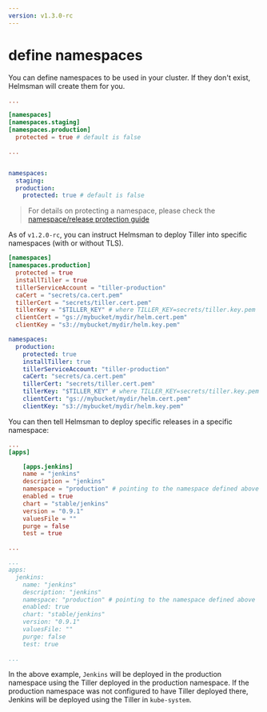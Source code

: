 ```yaml
---
version: v1.3.0-rc
---
```


# define namespaces

You can define namespaces to be used in your cluster. If they don't exist, Helmsman will create them for you.

```toml
...

[namespaces]
[namespaces.staging]
[namespaces.production]
  protected = true # default is false

...
```

```yaml

namespaces:
  staging:
  production:
    protected: true # default is false


```

>For details on protecting a namespace, please check the [namespace/release protection guide](protect_namespaces_and_releases.md)

As of `v1.2.0-rc`, you can instruct Helmsman to deploy Tiller into specific namespaces (with or without TLS).

```toml
[namespaces]
[namespaces.production]
  protected = true
  installTiller = true
  tillerServiceAccount = "tiller-production"
  caCert = "secrets/ca.cert.pem"
  tillerCert = "secrets/tiller.cert.pem"
  tillerKey = "$TILLER_KEY" # where TILLER_KEY=secrets/tiller.key.pem
  clientCert = "gs://mybucket/mydir/helm.cert.pem"
  clientKey = "s3://mybucket/mydir/helm.key.pem"
```

```yaml
namespaces:
  production:
    protected: true
    installTiller: true
    tillerServiceAccount: "tiller-production"
    caCert: "secrets/ca.cert.pem"
    tillerCert: "secrets/tiller.cert.pem"
    tillerKey: "$TILLER_KEY" # where TILLER_KEY=secrets/tiller.key.pem
    clientCert: "gs://mybucket/mydir/helm.cert.pem"
    clientKey: "s3://mybucket/mydir/helm.key.pem"
```

You can then tell Helmsman to deploy specific releases in a specific namespace:

```toml
...
[apps]

    [apps.jenkins]
    name = "jenkins" 
    description = "jenkins"
    namespace = "production" # pointing to the namespace defined above
    enabled = true 
    chart = "stable/jenkins" 
    version = "0.9.1" 
    valuesFile = "" 
    purge = false 
    test = true  

...

``` 

```yaml
...
apps:
  jenkins:
    name: "jenkins"
    description: "jenkins"
    namespace: "production" # pointing to the namespace defined above
    enabled: true
    chart: "stable/jenkins"
    version: "0.9.1"
    valuesFile: ""
    purge: false
    test: true

...

```

In the above example, `Jenkins` will be deployed in the production namespace using the Tiller deployed in the production namespace. If the production namespace was not configured to have Tiller deployed there, Jenkins will be deployed using the Tiller in `kube-system`. 

